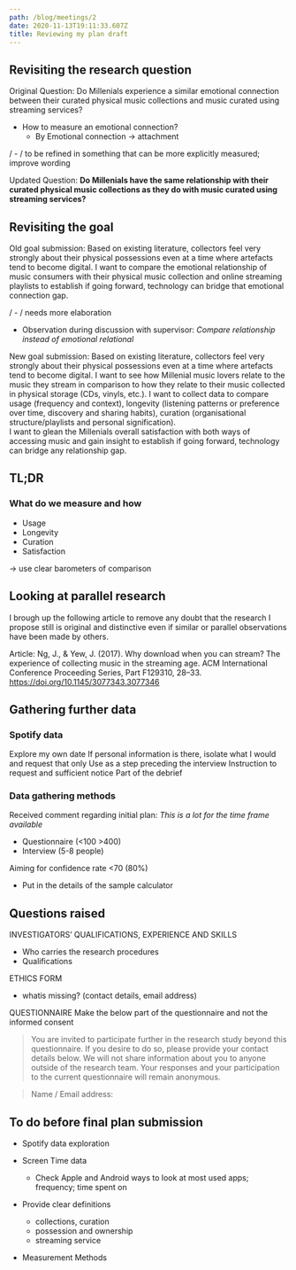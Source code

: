 ```yaml
---
path: /blog/meetings/2
date: 2020-11-13T19:11:33.607Z
title: Reviewing my plan draft
---
```


## Revisiting the research question 
Original Question:
Do Millenials experience a similar emotional connection between their curated physical music collections and music curated using streaming services?
 - How to measure an emotional connection?
    - By Emotional connection → attachment

/ - / to be refined in something that can be more explicitly measured; improve wording

Updated Question:
**Do Millenials have the same relationship with their curated physical music collections as they do with music curated using streaming services?**

## Revisiting the goal

Old goal submission:
Based on existing literature, collectors feel very strongly about their physical possessions even at a time where artefacts tend to become digital. I want to compare the emotional relationship of music consumers with their physical music collection and online streaming playlists to establish if going forward, technology can bridge that emotional connection gap.

/ - / needs more elaboration

- Observation during discussion with supervisor: *Compare relationship instead of emotional relational*

New goal submission:
Based on existing literature, collectors feel very strongly about their physical possessions even at a time where artefacts tend to become digital.
I want to see how Millenial music lovers relate to the music they stream in comparison to how they relate to their music collected in physical storage (CDs, vinyls, etc.). I want to collect data to compare usage (frequency and context), longevity (listening patterns or preference over time, discovery and sharing habits), curation (organisational structure/playlists and personal signification).  
I want to glean the Millenials overall satisfaction with both ways of accessing music and gain insight to establish if going forward, technology can bridge any relationship gap.

## TL;DR 
### What do we measure and how
- Usage
- Longevity
- Curation
- Satisfaction

→ use clear barometers of comparison


## Looking at parallel research

I brough up the following article to remove any doubt that the research I propose still is original and distinctive even if similar or parallel observations have been made by others.

Article:
Ng, J., & Yew, J. (2017). Why download when you can stream? The experience of collecting music in the streaming age. ACM International Conference Proceeding Series, Part F129310, 28–33. https://doi.org/10.1145/3077343.3077346

## Gathering further data

### Spotify data
Explore my own date
If personal information is there, isolate what I would and request that only
Use as a step preceding the interview
Instruction to request and sufficient notice
Part of the debrief


### Data gathering methods
Received comment regarding initial plan: _This is a lot for the time frame
available_ 

- Questionnaire (<100 >400)
- Interview (5-8 people)

Aiming for confidence rate <70 (80%)
- Put in the details of the sample calculator

## Questions raised

INVESTIGATORS’ QUALIFICATIONS, EXPERIENCE AND SKILLS 
- Who carries the research procedures 
- Qualifications

ETHICS FORM
- whatis missing? (contact details, email address)

QUESTIONNAIRE
Make the below part of the questionnaire and not the informed consent 

>You are invited to participate further in the research study beyond this questionnaire. If you desire to do so, please provide your contact details below.
>We will not share information about you to anyone outside of the research team. Your responses and your participation to the current questionnaire will remain anonymous.
 
> Name / Email address: 

## To do before final plan submission

- Spotify data exploration

- Screen Time data
  - Check Apple and Android ways to look at most used apps; frequency; time spent on

- Provide clear definitions
  - collections, curation
  - possession and ownership
  - streaming service
  
- Measurement Methods
